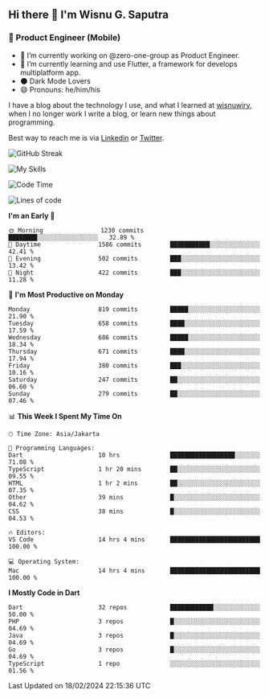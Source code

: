 ## Hi there 👋 I'm Wisnu G. Saputra

### :mobile_phone_off: Product Engineer (Mobile)

- 🔭 I’m currently working on @zero-one-group as Product Engineer.
- 🌱 I’m currently learning and use Flutter, a framework for develops multiplatform app.
- 🌑 Dark Mode Lovers
- 😄 Pronouns: he/him/his

I have a blog about the technology I use, and what I learned at [wisnuwiry](https://wisnuwiry.space/), when I no longer work I write a blog, or learn new things about programming.

Best way to reach me is via [Linkedin](https://www.linkedin.com/in/wisnu-saputra/) or [Twitter](https://twitter.com/wisnuwiry).

![GitHub Streak](https://streak-stats.demolab.com?user=wisnuwiry&theme=dark&hide_border=true)

![My Skills](https://skillicons.dev/icons?i=dart,flutter,kotlin,swift,go,js,css,neovim,git,linux&perline=5)

<!--START_SECTION:waka-->
![Code Time](http://img.shields.io/badge/Code%20Time-1%2C071%20hrs-blue)

![Lines of code](https://img.shields.io/badge/From%20Hello%20World%20I%27ve%20Written-4.4%20million%20lines%20of%20code-blue)

**I'm an Early 🐤** 

```text
🌞 Morning                1230 commits        ████████░░░░░░░░░░░░░░░░░   32.89 % 
🌆 Daytime                1586 commits        ███████████░░░░░░░░░░░░░░   42.41 % 
🌃 Evening                502 commits         ███░░░░░░░░░░░░░░░░░░░░░░   13.42 % 
🌙 Night                  422 commits         ███░░░░░░░░░░░░░░░░░░░░░░   11.28 % 
```
📅 **I'm Most Productive on Monday** 

```text
Monday                   819 commits         █████░░░░░░░░░░░░░░░░░░░░   21.90 % 
Tuesday                  658 commits         ████░░░░░░░░░░░░░░░░░░░░░   17.59 % 
Wednesday                686 commits         █████░░░░░░░░░░░░░░░░░░░░   18.34 % 
Thursday                 671 commits         ████░░░░░░░░░░░░░░░░░░░░░   17.94 % 
Friday                   380 commits         ███░░░░░░░░░░░░░░░░░░░░░░   10.16 % 
Saturday                 247 commits         ██░░░░░░░░░░░░░░░░░░░░░░░   06.60 % 
Sunday                   279 commits         ██░░░░░░░░░░░░░░░░░░░░░░░   07.46 % 
```


📊 **This Week I Spent My Time On** 

```text
🕑︎ Time Zone: Asia/Jakarta

💬 Programming Languages: 
Dart                     10 hrs              ██████████████████░░░░░░░   71.08 % 
TypeScript               1 hr 20 mins        ██░░░░░░░░░░░░░░░░░░░░░░░   09.55 % 
HTML                     1 hr 2 mins         ██░░░░░░░░░░░░░░░░░░░░░░░   07.35 % 
Other                    39 mins             █░░░░░░░░░░░░░░░░░░░░░░░░   04.62 % 
CSS                      38 mins             █░░░░░░░░░░░░░░░░░░░░░░░░   04.53 % 

🔥 Editors: 
VS Code                  14 hrs 4 mins       █████████████████████████   100.00 % 

💻 Operating System: 
Mac                      14 hrs 4 mins       █████████████████████████   100.00 % 
```

**I Mostly Code in Dart** 

```text
Dart                     32 repos            ████████████░░░░░░░░░░░░░   50.00 % 
PHP                      3 repos             █░░░░░░░░░░░░░░░░░░░░░░░░   04.69 % 
Java                     3 repos             █░░░░░░░░░░░░░░░░░░░░░░░░   04.69 % 
Go                       3 repos             █░░░░░░░░░░░░░░░░░░░░░░░░   04.69 % 
TypeScript               1 repo              ░░░░░░░░░░░░░░░░░░░░░░░░░   01.56 % 
```




 Last Updated on 18/02/2024 22:15:36 UTC
<!--END_SECTION:waka-->
